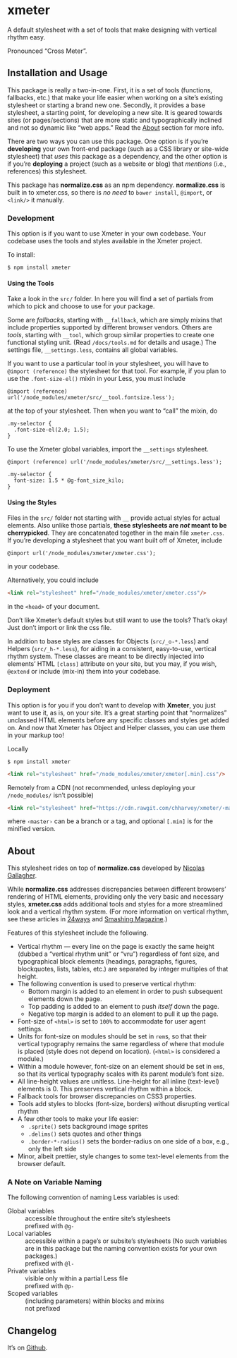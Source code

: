 # xmeter
A default stylesheet with a set of tools that make designing with vertical rhythm easy.

Pronounced “Cross Meter”.

## Installation and Usage

This package is really a two-in-one. First, it is a set of tools (functions,
fallbacks, etc.) that make your life easier when working on a site’s
existing stylesheet or starting a brand new one. Secondly, it provides a base
stylesheet, a starting point, for developing a new site. It is geared towards
sites (or pages/sections) that are more static and typographically inclined
and not so dynamic like “web apps.”
Read the [About](#about) section for more info.

There are two ways you can use this package. One option is if you’re
**developing** your own front-end package (such as a CSS library or site-wide
stylesheet) that *uses* this package as a dependency, and the other option is
if you’re **deploying** a project (such as a website or blog) that *mentions*
(i.e., references) this stylesheet.

This package has **normalize.css** as an npm dependency.
**normalize.css** is built in to xmeter.css, so there is *no need* to
`bower install`, `@import`, or `<link/>` it manually.

### Development

This option is if you want to use Xmeter in your own codebase. Your codebase
uses the tools and styles available in the Xmeter project.

To install:

    $ npm install xmeter

#### Using the Tools

Take a look in the `src/` folder. In here you will find a set of partials
from which to pick and choose to use for your package.

Some are *fallbacks*, starting with `__fallback`, which are simply mixins that
include properties supported by different browser vendors.
Others are *tools*, starting with `__tool`, which group similar properties
to create one functional styling unit.
(Read `/docs/tools.md` for details and usage.)
The settings file, `__settings.less`, contains all global variables.

If you want to use a particular tool in your stylesheet, you will have to
`@import (reference)` the stylesheet for that tool. For example,
if you plan to use the `.font-size-el()` mixin in your Less, you must include

```less
@import (reference) url('/node_modules/xmeter/src/__tool.fontsize.less');
```

at the top of your stylesheet. Then when you want to “call” the mixin, do

```less
.my-selector {
  .font-size-el(2.0; 1.5);
}
```

To use the Xmeter global variables, import the `__settings` stylesheet.

```less
@import (reference) url('/node_modules/xmeter/src/__settings.less');

.my-selector {
  font-size: 1.5 * @g-font_size_kilo;
}
```

#### Using the Styles

Files in the `src/` folder not starting with `__`
provide actual styles for actual elements. Also unlike those partials,
**these stylesheets are *not* meant to be cherrypicked**. They are
concatenated together in the main file `xmeter.css`. If you’re developing a
stylesheet that you want built off of Xmeter, include
```less
@import url('/node_modules/xmeter/xmeter.css');
```
in your codebase.

Alternatively, you could include
```html
<link rel="stylesheet" href="/node_modules/xmeter/xmeter.css"/>
```
in the `<head>` of your document.

Don’t like Xmeter’s default styles but still want to use the tools?
That’s okay! Just don’t import or link the css file.

In addition to base styles are classes for Objects (`src/_o-*.less`) and Helpers (`src/_h-*.less`),
for aiding in a consistent, easy-to-use, vertical rhythm system.
These classes are meant to be directly injected into elements’ HTML `[class]` attribute on your site,
but you may, if you wish, `@extend` or include (mix-in) them into your
codebase.

### Deployment

This option is for you if you don’t want to develop with **Xmeter**, you just
want to use it, as is, on your site. It’s a great starting point that “normalizes”
unclassed HTML elements before any specific classes and styles get added on.
And now that Xmeter has Object and Helper classes, you can use them in your markup too!

Locally
```
$ npm install xmeter
```
```html
<link rel="stylesheet" href="/node_modules/xmeter/xmeter[.min].css"/>
```
Remotely from a CDN (not recommended, unless deploying your `/node_modules/` isn’t possible)
```html
<link rel="stylesheet" href="https://cdn.rawgit.com/chharvey/xmeter/‹master›/xmeter[.min].css"/>
```
where `‹master›` can be a branch or a tag, and optional `[.min]` is for the minified version.

## About

This stylesheet rides on top of **normalize.css** developed by
[Nicolas Gallagher](http://necolas.github.io/normalize.css/).

While **normalize.css** addresses discrepancies between different browsers’
rendering of HTML elements, providing only the very basic and necessary styles,
**xmeter.css** adds additional tools and styles for a more streamlined look and a
vertical rhythm system. (For more information on vertical rhythm, see these articles in
[24ways](http://24ways.org/2006/compose-to-a-vertical-rhythm/) and
[Smashing Magazine](http://www.smashingmagazine.com/2011/03/14/technical-web-typography-guidelines-and-techniques/#tt-rhythm).)

Features of this stylesheet include the following.

- Vertical rhythm &mdash; every line on the page is exactly the same height
  (dubbed a “vertical rhythm unit” or “vru”) regardless of font size, and
  typographical block elements (headings, paragraphs, figures, blockquotes, lists,
  tables, etc.) are separated by integer multiples of that height.
- The following convention is used to preserve vertical rhythm:
  - Bottom margin is added to an element in order to push subsequent elements down the page.
  - Top padding is added to an element to push *itself* down the page.
  - Negative top margin is added to an element to pull it up the page.
- Font-size of `<html>` is set to `100%` to accommodate for user agent settings.
- Units for font-size on modules
  should be set in `rem`s, so that their vertical typography remains the same
  regardless of where that module is placed (style does not depend on location).
  (`<html>` is considered a module.)
- Within a module however, font-size on an element
  should be set in `em`s, so that its vertical typography scales with
  its parent module’s font size.
- All line-height values are unitless. Line-height for all inline (text-level) elements is 0.
  This preserves vertical rhythm within a block.
- Fallback tools for browser discrepancies on CSS3 properties.
- Tools add styles to blocks (font-size, borders) without disrupting vertical rhythm
- A few other tools to make your life easier:
  - `.sprite()` sets background image sprites
  - `.delims()` sets quotes and other things
  - `.border-*-radius()` sets the border-radius on one side of a box, e.g., only the left side
- Minor, albeit prettier, style changes to some text-level elements from the browser default.

### A Note on Variable Naming

The following convention of naming Less variables is used:

<dl>
  <dt>Global variables</dt>
  <dd>accessible throughout the entire site’s stylesheets</dd>
  <dd>prefixed with <code>@g-</code></dd>
  <dt>Local variables</dt>
  <dd>accessible within a page’s or subsite’s stylesheets
    (No such variables are in this package but the naming convention exists for your own packages.)</dd>
  <dd>prefixed with <code>@l-</code></dd>
  <dt>Private variables</dt>
  <dd>visible only within a partial Less file</dd>
  <dd>prefixed with <code>@p-</code></dd>
  <dt>Scoped variables</dt>
  <dd>(including parameters) within blocks and mixins</dd>
  <dd>not prefixed</dd>
</dl>

## Changelog

It’s on [Github](https://github.com/chharvey/xmeter/releases).
